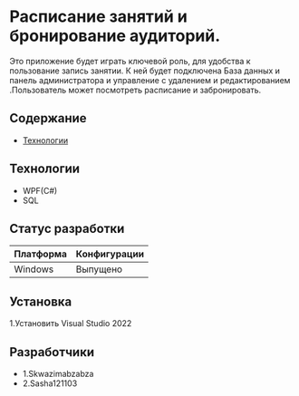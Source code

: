 # Расписание занятий и бронирование аудиторий.
Это приложение будет играть ключевой роль, для удобства к пользование запись занятии. К ней будет подключена База данных и панель администратора и управление с удалением и редактированием .Пользователь может посмотреть расписание и забронировать.
## Содержание
- [Технологии](#технологии)

## Технологии
- WPF(C#)
- SQL

## Статус разработки
|Платформа|Конфигурации|
|--------|--------------|
|Windows|Выпущено|

## Установка
1.Установить Visual Studio 2022 

## Разработчики
- 1.Skwazimabzabza
- 2.Sasha121103


